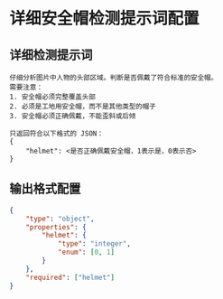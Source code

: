 # 详细安全帽检测提示词配置

## 详细检测提示词

```prompt
仔细分析图片中人物的头部区域。判断是否佩戴了符合标准的安全帽。
需要注意：
1. 安全帽必须完整覆盖头部
2. 必须是工地用安全帽，而不是其他类型的帽子
3. 安全帽必须正确佩戴，不能歪斜或后倾

只返回符合以下格式的 JSON：
{
    "helmet": <是否正确佩戴安全帽，1表示是，0表示否>
}
```

## 输出格式配置

```json
{
    "type": "object",
    "properties": {
        "helmet": {
            "type": "integer",
            "enum": [0, 1]
        }
    },
    "required": ["helmet"]
}
``` 